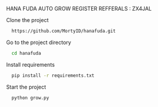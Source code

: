HANA FUDA AUTO GROW
REGISTER REFFERALS : ZX4JAL

Clone the project
```bash
  https://github.com/MortyID/hanafuda.git
```
Go to the project directory
```bash
  cd hanafuda
```
Install requirements
```bash
  pip install -r requirements.txt
```
Start the project
```bash
  python grow.py
```
